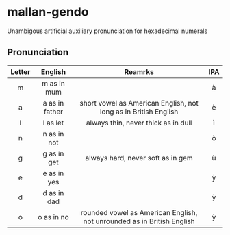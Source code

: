 # mallan-gendo
Unambigous artificial auxiliary pronunciation for hexadecimal numerals

## Pronunciation
|Letter|English|Reamrks|IPA|
|:-:|:-----:|:-----:|:-:|
|m|m as in mum||&#x00E0;|
|a|a as in father|short vowel as American English, not long as in British English|&#x00E8;|
|l|l as let|always thin, never thick as in dull|&#x00EC;|
|n|n as in not||&#x00F2;|
|g|g as in get|always hard, never soft as in gem|&#x00F9;|
|e|e as in yes||&#x1EF3;|
|d|d as in dad||&#x1EF3;|
|o|o as in no|rounded vowel as American English, not unrounded as in British English|&#x1EF3;|
